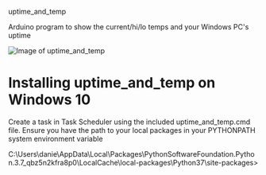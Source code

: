 uptime_and_temp

Arduino program to show the current/hi/lo temps and your Windows PC's uptime

![Image of uptime_and_temp](https://hermitian.net/windows/uptime_and_temp-crop.jpg)

Installing uptime_and_temp on Windows 10
==============
Create a task in Task Scheduler using the included uptime_and_temp.cmd file.  Ensure you have the path to your
local packages in your PYTHONPATH system environment variable

C:\Users\danie\AppData\Local\Packages\PythonSoftwareFoundation.Python.3.7_qbz5n2kfra8p0\LocalCache\local-packages\Python37\site-packages>






































































































































































